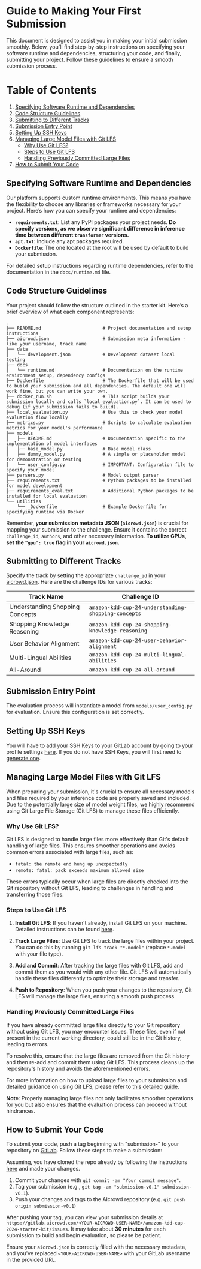 # Guide to Making Your First Submission

This document is designed to assist you in making your initial submission smoothly. Below, you'll find step-by-step instructions on specifying your software runtime and dependencies, structuring your code, and finally, submitting your project. Follow these guidelines to ensure a smooth submission process.

# Table of Contents

1. [Specifying Software Runtime and Dependencies](#specifying-software-runtime-and-dependencies)
2. [Code Structure Guidelines](#code-structure-guidelines)
3. [Submitting to Different Tracks](#submitting-to-different-tracks)
4. [Submission Entry Point](#submission-entry-point)
5. [Setting Up SSH Keys](#setting-up-ssh-keys)
6. [Managing Large Model Files with Git LFS](#managing-large-model-files-with-git-lfs)
    - [Why Use Git LFS?](#why-use-git-lfs)
    - [Steps to Use Git LFS](#steps-to-use-git-lfs)
    - [Handling Previously Committed Large Files](#handling-previously-committed-large-files)
7. [How to Submit Your Code](#how-to-submit-your-code)


## Specifying Software Runtime and Dependencies

Our platform supports custom runtime environments. This means you have the flexibility to choose any libraries or frameworks necessary for your project. Here’s how you can specify your runtime and dependencies:

- **`requirements.txt`**: List any PyPI packages your project needs. **Do specify versions, as we observe significant difference in inference time between different `transformer` versions.**
- **`apt.txt`**: Include any apt packages required.
- **`Dockerfile`**: The one located at the root will be used by default to build your submission. 

For detailed setup instructions regarding runtime dependencies, refer to the documentation in the `docs/runtime.md` file.

## Code Structure Guidelines

Your project should follow the structure outlined in the starter kit. Here’s a brief overview of what each component represents:

```
.
├── README.md                       # Project documentation and setup instructions
├── aicrowd.json                    # Submission meta information - like your username, track name
├── data
│   └── development.json            # Development dataset local testing
├── docs
│   └── runtime.md                  # Documentation on the runtime environment setup, dependency configs
├── Dockerfile                      # The Dockerfile that will be used to build your submission and all dependencies. The default one will work fine, but you can write your own. 
├── docker_run.sh                   # This script builds your submission locally and calls `local_evaluation.py`. It can be used to debug (if your submission fails to build). 
├── local_evaluation.py             # Use this to check your model evaluation flow locally
├── metrics.py                      # Scripts to calculate evaluation metrics for your model's performance
├── models
│   ├── README.md                   # Documentation specific to the implementation of model interfaces
│   ├── base_model.py               # Base model class 
│   ├── dummy_model.py              # A simple or placeholder model for demonstration or testing
│   └── user_config.py              # IMPORTANT: Configuration file to specify your model 
├── parsers.py                      # Model output parser
├── requirements.txt                # Python packages to be installed for model development
├── requirements_eval.txt           # Additional Python packages to be installed for local evaluation
└── utilities
    └── _Dockerfile                 # Example Dockerfile for specifying runtime via Docker
```

Remember, **your submission metadata JSON (`aicrowd.json`)** is crucial for mapping your submission to the challenge. Ensure it contains the correct `challenge_id`, `authors`, and other necessary information. **To utilize GPUs, set the `"gpu": true` flag in your `aicrowd.json`.**

## Submitting to Different Tracks

Specify the track by setting the appropriate `challenge_id` in your [aicrowd.json](aicrowd.json). Here are the challenge IDs for various tracks:

| Track Name                        | Challenge ID                                        |
|-----------------------------------|-----------------------------------------------------|
| Understanding Shopping Concepts   | `amazon-kdd-cup-24-understanding-shopping-concepts` |
| Shopping Knowledge Reasoning      | `amazon-kdd-cup-24-shopping-knowledge-reasoning`    |
| User Behavior Alignment           | `amazon-kdd-cup-24-user-behavior-alignment`         |
| Multi-Lingual Abilities           | `amazon-kdd-cup-24-multi-lingual-abilities`         |
| All-Around                        | `amazon-kdd-cup-24-all-around`                      |

## Submission Entry Point

The evaluation process will instantiate a model from `models/user_config.py` for evaluation. Ensure this configuration is set correctly.

## Setting Up SSH Keys

You will have to add your SSH Keys to your GitLab account by going to your profile settings [here](https://gitlab.aicrowd.com/profile/keys). If you do not have SSH Keys, you will first need to [generate one](https://docs.gitlab.com/ee/ssh/README.html#generating-a-new-ssh-key-pair).


## Managing Large Model Files with Git LFS

When preparing your submission, it's crucial to ensure all necessary models and files required by your inference code are properly saved and included. Due to the potentially large size of model weight files, we highly recommend using Git Large File Storage (Git LFS) to manage these files efficiently.

### Why Use Git LFS?

Git LFS is designed to handle large files more effectively than Git's default handling of large files. This ensures smoother operations and avoids common errors associated with large files, such as:

- `fatal: the remote end hung up unexpectedly`
- `remote: fatal: pack exceeds maximum allowed size`

These errors typically occur when large files are directly checked into the Git repository without Git LFS, leading to challenges in handling and transferring those files.

### Steps to Use Git LFS

1. **Install Git LFS**: If you haven't already, install Git LFS on your machine. Detailed instructions can be found [here](https://git-lfs.github.com/).

2. **Track Large Files**: Use Git LFS to track the large files within your project. You can do this by running `git lfs track "*.model"` (replace `*.model` with your file type).

3. **Add and Commit**: After tracking the large files with Git LFS, add and commit them as you would with any other file. Git LFS will automatically handle these files differently to optimize their storage and transfer.

4. **Push to Repository**: When you push your changes to the repository, Git LFS will manage the large files, ensuring a smooth push process.

### Handling Previously Committed Large Files

If you have already committed large files directly to your Git repository without using Git LFS, you may encounter issues. These files, even if not present in the current working directory, could still be in the Git history, leading to errors.

To resolve this, ensure that the large files are removed from the Git history and then re-add and commit them using Git LFS. This process cleans up the repository's history and avoids the aforementioned errors.

For more information on how to upload large files to your submission and detailed guidance on using Git LFS, please refer to [this detailed guide](https://discourse.aicrowd.com/t/how-to-upload-large-files-size-to-your-submission/2304).

**Note**: Properly managing large files not only facilitates smoother operations for you but also ensures that the evaluation process can proceed without hindrances.

## How to Submit Your Code

To submit your code, push a tag beginning with "submission-" to your repository on [GitLab](https://gitlab.aicrowd.com/). Follow these steps to make a submission:

Assuming, you have cloned the repo already by following the instructions [here](../README.md#setup) and made your changes.

1. Commit your changes with `git commit -am "Your commit message"`.
2. Tag your submission (e.g., `git tag -am "submission-v0.1" submission-v0.1`).
3. Push your changes and tags to the AIcrowd repository (e.g. `git push origin submission-v0.1`)

After pushing your tag, you can view your submission details at `https://gitlab.aicrowd.com/<YOUR-AICROWD-USER-NAME>/amazon-kdd-cup-2024-starter-kit/issues`. It may take about **30 minutes** for each submission to build and begin evaluation, so please be patient. 

Ensure your `aicrowd.json` is correctly filled with the necessary metadata, and you've replaced `<YOUR-AICROWD-USER-NAME>` with your GitLab username in the provided URL.
